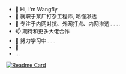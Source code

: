 - 👋 Hi, I’m Wangfly
- 👀 就职于某厂打杂工程师, 略懂渗透
- 🌱 专注于内网对抗、外网打点、内网渗透.......
- 📫 期待和更多大佬合作
- 🤚 努力学习中......
- 🔭 
- ...

[![Readme Card](https://github-readme-stats.vercel.app/api?username=wangfly-me&show_icons=true&title_color=ffffff&icon_color=bb2acf&text_color=daf7dc&bg_color=151515)](https://github.com/anuraghazra/github-readme-stats)

<!---
wangfly-me/wangfly-me is a ✨ special ✨ repository because its `README.md` (this file) appears on your GitHub profile.
You can click the Preview link to take a look at your changes.
--->
